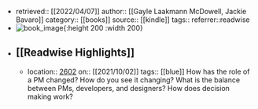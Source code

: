 - retrieved:: [[2022/04/07]]
  author:: [[Gayle Laakmann McDowell, Jackie Bavaro]]
  category:: [[books]]
  source:: [[kindle]]
  tags:: 
  referrer::readwise
- ![book_image](https://images-na.ssl-images-amazon.com/images/I/41kgVwVcL4L._SL200_.jpg){:height 200 :width 200}
- ## [[Readwise Highlights]]
	- location:: [2602](kindle://book?action=open&asin=undefined&location=2602)
	  on:: [[2021/10/02]]
	  tags:: [[blue]]
	  How has the role of a PM changed? How do you see it changing? What is the balance between PMs, developers, and designers? How does decision making work?